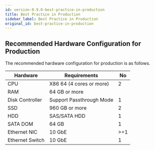 ```yaml
---
id: version-0.9.0-best-practice-in-production
title: Best Practice in Production
sidebar_label: Best Practice in Production
original_id: best-practice-in-production
---
```


## Recommended Hardware Configuration for Production

The recommended hardware configuration for production is as follows.

| Hardware        | Requirements             | No   |
| --------------- | ------------------------ | ---- |
| CPU             | X86 64 (4 cores or more) | 2    |
| RAM             | 64 GB or more            |      |
| Disk Controller | Support Passthrough Mode | 1    |
| SSD             | 960 GB or more           | 2    |
| HDD             | SAS/SATA HDD             | 1    |
| SATA DOM        | 64 GB                    | 1    |
| Ethernet NIC    | 10 GbE                   | \>=1 |
| Ethernet Switch | 10 GbE                   | 1    |

####
